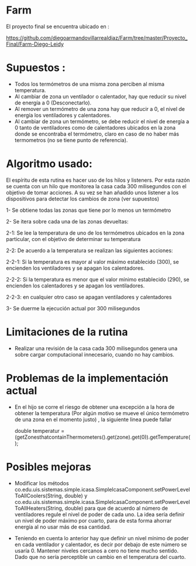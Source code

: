 Farm
====

El proyecto final se encuentra ubicado en :

https://github.com/diegoarmandovillarrealdiaz/Farm/tree/master/Proyecto_Final/Farm-Diego-Leidy

Supuestos :
====

- Todos los termómetros de una misma zona perciben al misma temperatura.
- Al cambiar de zona un ventilador o calentador, hay que reducir su nivel de energía a 0 (Desconectarlo).
- Al remover un termómetro de una zona hay que reducir a 0, el nivel de energía los ventiladores y calentadores.
- Al cambiar de zona un termómetro, se debe reducir el nivel de energía a 0 tanto de ventiladores como de calentadores ubicados en la zona donde se encontraba el termómetro, claro en caso de no haber más termometros (no se tiene punto de referencia).

Algoritmo usado:
====

El espíritu de esta rutina es hacer uso de los hilos y listeners. Por esta razón se cuenta con un hilo que monitorea la casa cada 300 milisegundos con el objetivo de tomar acciones. A su vez se han añadido unos listener a los dispositivos para detectar los cambios de zona (ver supuestos)  

1- Se obtiene todas las zonas que tiene por lo menos un termómetro

2- Se itera sobre cada una de las zonas devueltas:

2-1: Se lee la temperatura de uno de los termómetros ubicados en la zona  particular, con el objetivo de determinar  su temperatura

2-2: De acuerdo a la temperatura se realizan las siguientes acciones:

2-2-1: Si la temperatura es mayor al valor máximo establecido (300), se encienden los ventiladores y se apagan los calentadores.

2-2-2: Si la temperatura es menor que el valor mínimo establecido (290), se encienden los calentadores y se apagan los ventiladores.

2-2-3: en cualquier otro caso se apagan ventiladores y calentadores

3- Se duerme la ejecución actual por 300 milisegundos


Limitaciones de la rutina
====

- Realizar una revisión de la casa cada 300 milisegundos genera una sobre cargar computacional innecesario, cuando no hay cambios. 

Problemas de la implementación actual
====
- En el hijo se corre el riesgo de obtener una excepción a la hora de obtener la temperatura (Por algún motivo se mueve el único termómetro de una zona en el momento justo) , la siguiente linea puede fallar
  
  double temperatur = (getZonesthatcontainThermometers().get(zone).get(0)).getTemperature();


Posibles mejoras
====

- Modificar los métodos  co.edu.uis.sistemas.simple.icasa.SimpleIcasaComponent.setPowerLevelToAllCoolers(String, double) y co.edu.uis.sistemas.simple.icasa.SimpleIcasaComponent.setPowerLevelToAllHeaters(String, double) para que de acuerdo al número de ventiladores regule el nivel de poder de cada uno.
La idea sería definir un nivel de poder máximo por cuarto, para de esta forma ahorrar energía al no usar más de esa cantidad.

- Teniendo en cuenta lo anterior hay que definir un nivel mínimo de poder en cada ventilador y calentador, es decir por debajo de este número se usaría 0. Mantener niveles cercanos a cero no tiene mucho sentido. Dado que no sería perceptible un cambio en el temperatura del  cuarto.
